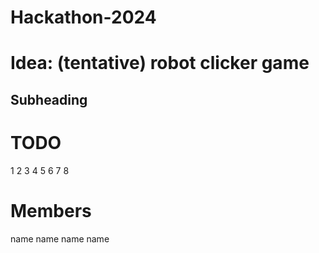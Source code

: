 # Hackathon-2024

# Idea: (tentative) robot clicker game
## Subheading


# TODO
1
2
3
4
5
6
7
8

# Members
name
name
name
name
